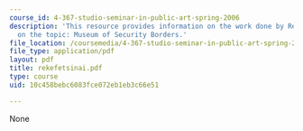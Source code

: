 ```yaml
---
course_id: 4-367-studio-seminar-in-public-art-spring-2006
description: 'This resource provides information on the work done by Rekefet Sinai
  on the topic: Museum of Security Borders.'
file_location: /coursemedia/4-367-studio-seminar-in-public-art-spring-2006/10c458bebc6083fce072eb1eb3c66e51_rekefetsinai.pdf
file_type: application/pdf
layout: pdf
title: rekefetsinai.pdf
type: course
uid: 10c458bebc6083fce072eb1eb3c66e51

---
```

None